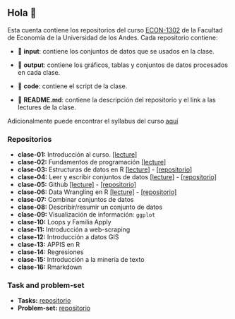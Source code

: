 ## Hola 👋

Esta cuenta contiene los repositorios del curso [ECON-1302](https://github.com/taller-r-202302) de la Facultad de Economía de la Universidad de los Andes. Cada repositorio contiene:

- :file_folder: **input**: contiene los conjuntos de datos que se usados en la clase.

- :file_folder: **output**: contiene los gráficos, tablas y conjuntos de datos procesados en cada clase. 

- :file_folder: **code**: contiene el script de la clase.

- :book: **README.md**: contiene la descripción del repositorio y el link a las lectures de la clase.

Adicionalmente puede encontrar el syllabus del curso [aquí](https://github.com/taller-r-202302/.github/blob/main/syllabus.pdf)

### Repositorios
- **clase-01:** Introducción al curso. [[lecture]](https://lectures-r.gitlab.io/taller-r/clase-01/)
- **clase-02:** Fundamentos de programación [[lecture]](https://lectures-r.gitlab.io/taller-r/clase-02/)
- **clase-03:** Estructuras de datos en R [[lecture]](https://lectures-r.gitlab.io/taller-r/clase-03/) - [[repositorio]](https://github.com/taller-r-202302/clase-03)
- **clase-04:** Leer y escribir conjuntos de datos [[lecture]](https://lectures-r.gitlab.io/taller-r/clase-04/) - [[repositorio]](https://github.com/taller-r-202302/clase-04)
- **clase-05:** Github [[lecture]](https://lectures-r.gitlab.io/taller-r/clase-05) - [[repositorio]](https://github.com/taller-r-202302/clase-05)
- **clase-06:** Data Wrangling en R [[lecture]](https://lectures-r.gitlab.io/taller-r/clase-06) - [[repositorio]](https://github.com/taller-r-202302/clase-06) 
- **clase-07:** Combinar conjuntos de datos
- **clase-08:** Describir/resumir un conjunto de datos
- **clase-09:** Visualización de información: `ggplot`
- **clase-10:** Loops y Familia Apply
- **clase-11:** Introducción a web-scraping
- **clase-12:** Introducción a datos GIS
- **clase-13:** APPIS en R
- **clase-14:** Regresiones 
- **clase-15:** Introducción a la minería de texto
- **clase-16:** Rmarkdown

### Task and problem-set

- **Tasks:** [repositorio](https://github.com/taller-r-202302/tasks)
- **Problem-set:** [repositorio](https://github.com/taller-r-202302/problem-sets)




